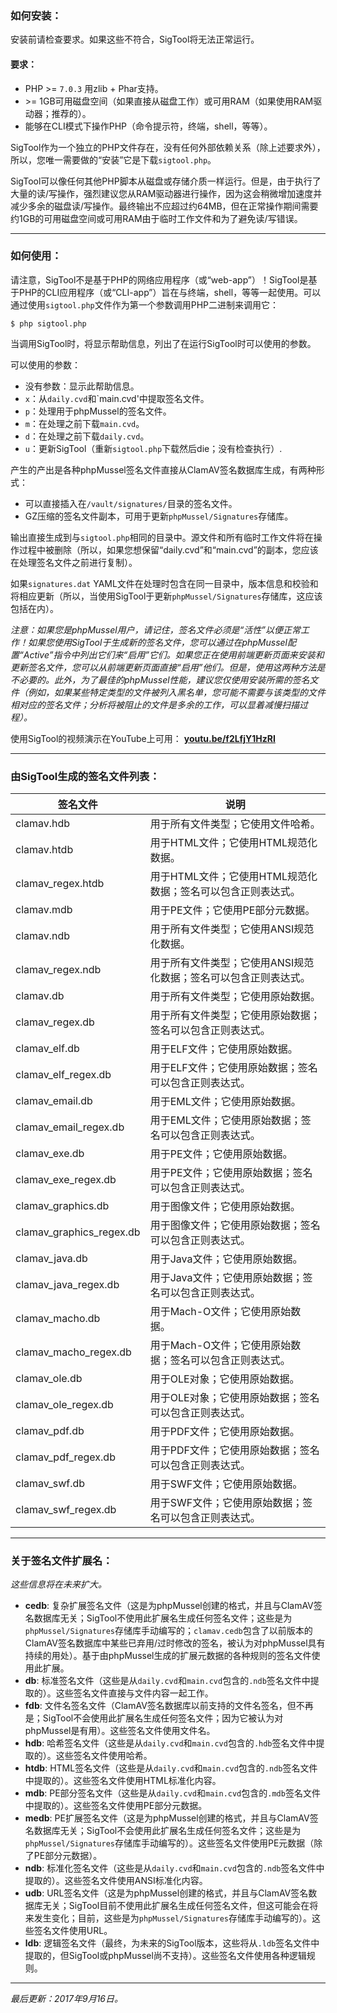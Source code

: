 ### 如何安装：

安装前请检查要求。​如果这些不符合，SigTool将无法正常运行。

#### 要求：
- PHP &gt;= `7.0.3` 用zlib + Phar支持。
- &gt;= 1GB可用磁盘空间（如果直接从磁盘工作）或可用RAM（如果使用RAM驱动器；推荐的）。
- 能够在CLI模式下操作PHP（命令提示符，终端，shell，等等）。

SigTool作为一个独立的PHP文件存在，没有任何外部依赖关系（除上述要求外），所以，您唯一需要做的“安装”它是下载`sigtool.php`。

SigTool可以像任何其他PHP脚本从磁盘或存储介质一样运行。​但是，由于执行了大量的读/写操作，强烈建议您从RAM驱动器进行操作，因为这会稍微增加速度并减少多余的磁盘读/写操作。​最终输出不应超过约64MB，但在正常操作期间需要约1GB的可用磁盘空间或可用RAM由于临时工作文件和为了避免读/写错误。

---


### 如何使用：

请注意，SigTool不是基于PHP的网络应用程序（或“web-app”）！​SigTool是基于PHP的CLI应用程序（或“CLI-app”）旨在与终端，shell，等等一起使用。​可以通过使用`sigtool.php`文件作为第一个参数调用PHP二进制来调用它：

`$ php sigtool.php`

当调用SigTool时，将显示帮助信息，列出了在运行SigTool时可以使用的参数。

可以使用的参数：
- 没有参数：显示此帮助信息。
- `x`：从`daily.cvd`和`main.cvd'中提取签名文件。
- `p`：处理用于phpMussel的签名文件。
- `m`：在处理之前下载`main.cvd`。
- `d`：在处理之前下载`daily.cvd`。
- `u`：更新SigTool（重新`sigtool.php`下载然后die；没有检查执行）.

产生的产出是各种phpMussel签名文件直接从ClamAV签名数据库生成，有两种形式：
- 可以直接插入在`/vault/signatures/`目录的签名文件。
- GZ压缩的签名文件副本，可用于更新`phpMussel/Signatures`存储库。

输出直接生成到与`sigtool.php`相同的目录中。​源文件和所有临时工作文件将在操作过程中被删除（所以，如果您想保留“daily.cvd”和“main.cvd”的副本，您应该在处理签名文件之前进行复制）。

如果`signatures.dat` YAML文件在处理时包含在同一目录中，版本信息和校验和将相应更新（所以，当使用SigTool于更新`phpMussel/Signatures`存储库，这应该包括在内）。

*注意：如果您是phpMussel用户，请记住，签名文件必须是“活性”以便正常工作！​如果您使用SigTool于生成新的签名文件，您可以通过在phpMussel配置“Active”指令中列出它们来“启用”它们。​如果您正在使用前端更新页面来安装和更新签名文件，您可以从前端更新页面直接“启用”他们。​但是，使用这两种方法是不必要的。​此外，为了最佳的phpMussel性能，建议您仅使用安装所需的签名文件（例如，如果某些特定类型的文件被列入黑名单，您可能不需要与该类型的文件相对应的签名文件；​分析将被阻止的文件是多余的工作，可以显着减慢扫描过程）。*

使用SigTool的视频演示在YouTube上可用： __[youtu.be/f2LfjY1HzRI](https://youtu.be/f2LfjY1HzRI)__

---


### 由SigTool生成的签名文件列表：
签名文件 | 说明
---|---
clamav.hdb | 用于所有文件类型；它使用文件哈希。
clamav.htdb | 用于HTML文件；它使用HTML规范化数据。
clamav_regex.htdb | 用于HTML文件；它使用HTML规范化数据；签名可以包含正则表达式。
clamav.mdb | 用于PE文件；它使用PE部分元数据。
clamav.ndb | 用于所有文件类型；它使用ANSI规范化数据。
clamav_regex.ndb | 用于所有文件类型；它使用ANSI规范化数据；签名可以包含正则表达式。
clamav.db | 用于所有文件类型；它使用原始数据。
clamav_regex.db | 用于所有文件类型；它使用原始数据；签名可以包含正则表达式。
clamav_elf.db | 用于ELF文件；它使用原始数据。
clamav_elf_regex.db | 用于ELF文件；它使用原始数据；签名可以包含正则表达式。
clamav_email.db | 用于EML文件；它使用原始数据。
clamav_email_regex.db | 用于EML文件；它使用原始数据；签名可以包含正则表达式。
clamav_exe.db | 用于PE文件；它使用原始数据。
clamav_exe_regex.db | 用于PE文件；它使用原始数据；签名可以包含正则表达式。
clamav_graphics.db | 用于图像文件；它使用原始数据。
clamav_graphics_regex.db | 用于图像文件；它使用原始数据；签名可以包含正则表达式。
clamav_java.db | 用于Java文件；它使用原始数据。
clamav_java_regex.db | 用于Java文件；它使用原始数据；签名可以包含正则表达式。
clamav_macho.db | 用于Mach-O文件；它使用原始数据。
clamav_macho_regex.db | 用于Mach-O文件；它使用原始数据；签名可以包含正则表达式。
clamav_ole.db | 用于OLE对象；它使用原始数据。
clamav_ole_regex.db | 用于OLE对象；它使用原始数据；签名可以包含正则表达式。
clamav_pdf.db | 用于PDF文件；它使用原始数据。
clamav_pdf_regex.db | 用于PDF文件；它使用原始数据；签名可以包含正则表达式。
clamav_swf.db | 用于SWF文件；它使用原始数据。
clamav_swf_regex.db | 用于SWF文件；它使用原始数据；签名可以包含正则表达式。

---


### 关于签名文件扩展名：
*这些信息将在未来扩大。*

- __cedb__: 复杂扩展签名文件（这是为phpMussel创建的格式，并且与ClamAV签名数据库无关；​SigTool不使用此扩展名生成任何签名文件；​这些是为`phpMussel/Signatures`存储库手动编写的；​`clamav.cedb`包含了以前版本的ClamAV签名数据库中某些已弃用/过时修改的签名，​被认为对phpMussel具有持续的用处）。​基于由phpMussel生成的扩展元数据的各种规则的签名文件使用此扩展。
- __db__: 标准签名文件（这些是从`daily.cvd`和`main.cvd`包含的`.ndb`签名文件中提取的）。​这些签名文件直接与文件内容一起工作。
- __fdb__: 文件名签名文件（ClamAV签名数据库以前支持的文件名签名，但不再是；​SigTool不会使用此扩展名生成任何签名文件；​因为它被认为对phpMussel是有用）。​这些签名文件使用文件名。
- __hdb__: 哈希签名文件（这些是从`daily.cvd`和`main.cvd`包含的`.hdb`签名文件中提取的）。​这些签名文件使用哈希。
- __htdb__: HTML签名文件（这些是从`daily.cvd`和`main.cvd`包含的`.ndb`签名文件中提取的）。​这些签名文件使用HTML标准化内容。
- __mdb__: PE部分签名文件（这些是从`daily.cvd`和`main.cvd`包含的`.mdb`签名文件中提取的）。​这些签名文件使用PE部分元数据。
- __medb__: PE扩展签名文件（这是为phpMussel创建的格式，并且与ClamAV签名数据库无关；​SigTool不会使用此扩展名生成任何签名文件；​这些是为`phpMussel/Signatures`存储库手动编写的）。​这些签名文件使用PE元数据（除了PE部分元数据）。
- __ndb__: 标准化签名文件（这些是从`daily.cvd`和`main.cvd`包含的`.ndb`签名文件中提取的）。​这些签名文件使用ANSI标准化内容。
- __udb__: URL签名文件（这是为phpMussel创建的格式，并且与ClamAV签名数据库无关；​SigTool目前不使用此扩展名生成任何签名文件，但这可能会在将来发生变化；目前，这些是为`phpMussel/Signatures`存储库手动编写的）。​这些签名文件使用URL。
- __ldb__: 逻辑签名文件（最终，为未来的SigTool版本，这些将从`.ldb`签名文件中提取的，但SigTool或phpMussel尚不支持）。​这些签名文件使用各种逻辑规则。


---


*最后更新：2017年9月16日。*
